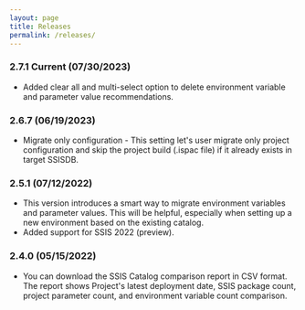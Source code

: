 ```yaml
---
layout: page
title: Releases
permalink: /releases/
---
```

### 2.7.1 Current (07/30/2023)
- Added clear all and multi-select option to delete environment variable and parameter value recommendations.

### 2.6.7 (06/19/2023)
- Migrate only configuration - This setting let's user migrate only project configuration and skip the project build (.ispac file) if it already exists in target SSISDB.

### 2.5.1 (07/12/2022)
- This version introduces a smart way to migrate environment variables and parameter values. This will be helpful, especially when setting up a new environment based on the existing catalog.
- Added support for SSIS 2022 (preview).
  
### 2.4.0 (05/15/2022)
- You can download the SSIS Catalog comparison report in CSV format. The report shows Project's latest deployment date, SSIS package count, project parameter count, and environment variable count comparison.
